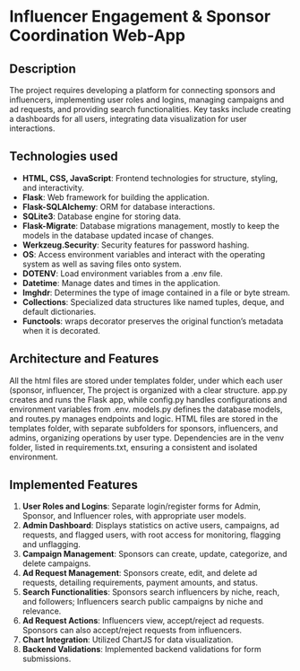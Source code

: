 # Influencer Engagement & Sponsor Coordination Web-App
## Description  
The project requires developing a platform for connecting sponsors and influencers, 
implementing user roles and logins, managing campaigns and ad requests, and providing 
search functionalities. Key tasks include creating a dashboards for all users, integrating data 
visualization for user interactions. 
 
## Technologies used  
- **HTML, CSS, JavaScript**: Frontend technologies for structure, styling, and interactivity. 
- **Flask**: Web framework for building the application. 
- **Flask-SQLAlchemy**: ORM for database interactions. 
- **SQLite3**: Database engine for storing data. 
- **Flask-Migrate**: Database migrations management, mostly to keep the models in the database 
updated incase of changes. 
- **Werkzeug.Security**: Security features for password hashing. 
- **OS**: Access environment variables and interact with the operating system as well as saving 
files onto system. 
- **DOTENV**: Load environment variables from a .env file. 
- **Datetime**: Manage dates and times in the application. 
- **Imghdr**: Determines the type of image contained in a file or byte stream. 
- **Collections**: Specialized data structures like named tuples, deque, and default dictionaries. 
- **Functools**: wraps decorator preserves the original function’s metadata when it is decorated.

## Architecture and Features 
All the html files are stored under templates folder, under which each user (sponsor, 
influencer, The project is organized with a clear structure. app.py creates and runs the Flask 
app, while config.py handles configurations and environment variables from .env. models.py 
defines the database models, and routes.py manages endpoints and logic. HTML files are 
stored in the templates folder, with separate subfolders for sponsors, influencers, and admins, 
organizing operations by user type. Dependencies are in the venv folder, listed in 
requirements.txt, ensuring a consistent and isolated environment. 

## Implemented Features 
1. **User Roles and Logins**: Separate login/register forms for Admin, Sponsor, and 
Influencer roles, with appropriate user models. 
2. **Admin Dashboard**: Displays statistics on active users, campaigns, ad requests, and 
flagged users, with root access for monitoring, flagging and unflagging. 
3. **Campaign Management**: Sponsors can create, update, categorize, and delete 
campaigns. 
4. **Ad Request Management**: Sponsors create, edit, and delete ad requests, detailing 
requirements, payment amounts, and status.  
5. **Search Functionalities**: Sponsors search influencers by niche, reach, and followers; 
Influencers search public campaigns by niche and relevance. 
6. **Ad Request Actions**: Influencers view, accept/reject ad requests. Sponsors can also 
accept/reject requests from influencers. 
7. **Chart Integration**: Utilized ChartJS for data visualization. 
8. **Backend Validations**: Implemented backend validations for form submissions.
